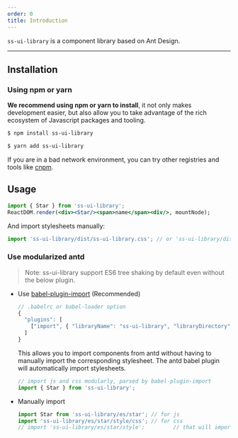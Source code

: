 ```yaml
---
order: 0
title: Introduction
---
```


`ss-ui-library` is a component library based on Ant Design.

---

## Installation

### Using npm or yarn

**We recommend using npm or yarn to install**, it not only makes development easier, but also allow you to take advantage of the rich ecosystem of Javascript packages and tooling.

```bash
$ npm install ss-ui-library
```

```bash
$ yarn add ss-ui-library
```

If you are in a bad network environment, you can try other registries and tools like [cnpm](https://github.com/cnpm/cnpm).

## Usage

```jsx
import { Star } from 'ss-ui-library';
ReactDOM.render(<div><Star/><span>name</span><div/>, mountNode);
```

And import stylesheets manually:

```jsx
import 'ss-ui-library/dist/ss-ui-library.css'; // or 'ss-ui-library/dist/ss-ui-library.less'
```

### Use modularized antd

> Note: ss-ui-library support ES6 tree shaking by default even without the below plugin.

- Use [babel-plugin-import](https://github.com/ant-design/babel-plugin-import) (Recommended)

  ```js
  // .babelrc or babel-loader option
  {
    "plugins": [
      ["import", { "libraryName": "ss-ui-library", "libraryDirectory": "es", "style": "css" }] // `style: true` for less
    ]
  }
  ```

  This allows you to import components from antd without having to manually import the corresponding stylesheet. The antd babel plugin will automatically import stylesheets.

  ```jsx
  // import js and css modularly, parsed by babel-plugin-import
  import { Star } from 'ss-ui-library';
  ```

- Manually import

  ```jsx
  import Star from 'ss-ui-library/es/star'; // for js
  import 'ss-ui-library/es/star/style/css'; // for css
  // import 'ss-ui-library/es/star/style';         // that will import less
  ```
